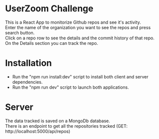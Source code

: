 # UserZoom Challenge

This is a React App to monitorize Github repos and see it's activity.  
Enter the name of the organization you want to see the repos and press search button.  
Click on a repo row to see the details and the commit history of that repo.  
On the Details section you can track the repo.

# Installation
- Run the "npm run install:dev" script to install both client and server dependencies.
- Run the "npm run dev" script to launch both applications.

# Server
The data tracked is saved on a MongoDb database.  
There is an endpoint to get all the repositories tracked (GET: http://localhost:5000/api/repos)
